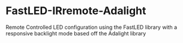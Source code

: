 # FastLED-IRremote-Adalight
Remote Controlled LED configuration using the FastLED library with a responsive backlight mode based off the Adalight library
